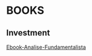 # BOOKS
## Investment
[Ebook-Analise-Fundamentalista](https://github.com/jhony2488/-BOOKS/blob/master/Investimento/Ebook-Analise-Fundamentalista.pdf)
